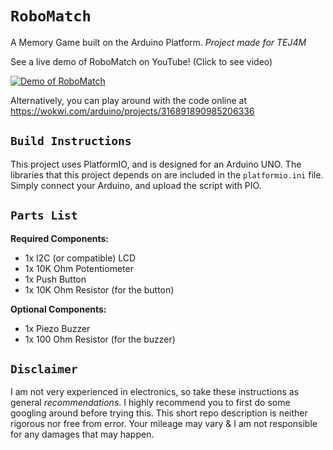 # `RoboMatch`
A Memory Game built on the Arduino Platform. *Project made for TEJ4M*

See a live demo of RoboMatch on YouTube! (Click to see video)

[![Demo of RoboMatch](https://user-images.githubusercontent.com/47889571/144732060-391cb0a3-d17b-4996-81e2-7f85a5beb02e.png)](https://www.youtube.com/watch?v=cjLqTAt5Vvc)

Alternatively, you can play around with the code online at https://wokwi.com/arduino/projects/316891890985206336

## `Build Instructions`

This project uses PlatformIO, and is designed for an Arduino UNO. The libraries that this project depends on are included in the `platformio.ini` file. Simply connect your Arduino, and upload the script with PIO.

## `Parts List`

**Required Components:**
- 1x I2C (or compatible) LCD
- 1x 10K Ohm Potentiometer
- 1x Push Button
- 1x 10K Ohm Resistor (for the button)

**Optional Components:**
- 1x Piezo Buzzer
- 1x 100 Ohm Resistor (for the buzzer)

## `Disclaimer`

I am not very experienced in electronics, so take these instructions as general *recommendations*. I highly recommend you to first do some googling around before trying this. This short repo description is neither rigorous nor free from error. Your mileage may vary & I am not responsible for any damages that may happen.
